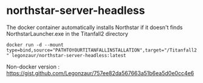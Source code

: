 # northstar-server-headless

The docker container automatically installs Northstar if it doesn't finds NorthstarLauncher.exe in the Titanfall2 directory

`docker run -d --mount type=bind,source="PATHTOYOURTITANFALLINSTALLATION",target="/Titanfall2" legonzaur/northstar-server-headless:latest`

Non-docker version : https://gist.github.com/Legonzaur/757ee82da567663a51b6ea5d0e0cc4e6
